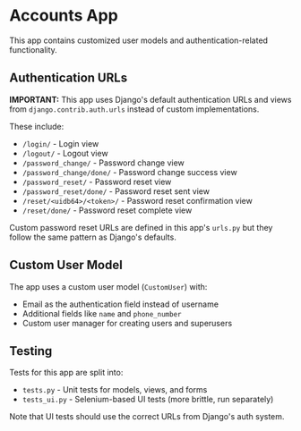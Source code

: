 # Accounts App

This app contains customized user models and authentication-related functionality.

## Authentication URLs

**IMPORTANT:** This app uses Django's default authentication URLs and views from `django.contrib.auth.urls` instead of custom implementations.

These include:
- `/login/` - Login view
- `/logout/` - Logout view
- `/password_change/` - Password change view
- `/password_change/done/` - Password change success view
- `/password_reset/` - Password reset view
- `/password_reset/done/` - Password reset sent view
- `/reset/<uidb64>/<token>/` - Password reset confirmation view
- `/reset/done/` - Password reset complete view

Custom password reset URLs are defined in this app's `urls.py` but they follow the same pattern as Django's defaults.

## Custom User Model

The app uses a custom user model (`CustomUser`) with:
- Email as the authentication field instead of username
- Additional fields like `name` and `phone_number`
- Custom user manager for creating users and superusers

## Testing

Tests for this app are split into:
- `tests.py` - Unit tests for models, views, and forms
- `tests_ui.py` - Selenium-based UI tests (more brittle, run separately)

Note that UI tests should use the correct URLs from Django's auth system. 